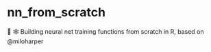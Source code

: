 # nn_from_scratch
🧠 🕸️ Building neural net training functions from scratch in R, based on @miloharper
